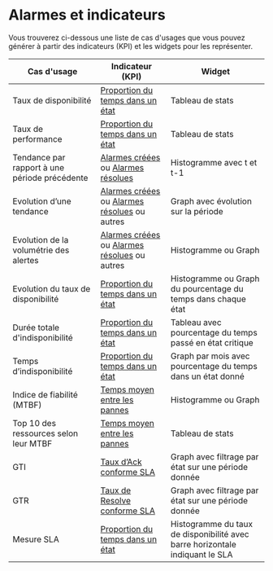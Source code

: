 # Alarmes et indicateurs

Vous trouverez ci-dessous une liste de cas d'usages que vous pouvez générer à partir des indicateurs (KPI) et les widgets pour les représenter.

| Cas d'usage | Indicateur (KPI) | Widget |
|-------------|------------------|--------|
| Taux de disponibilité | [Proportion du temps dans un état](../Stats-KPI/index.md#temps) | Tableau de stats |
| Taux de performance | [Proportion du temps dans un état](../Stats-KPI/index.md#temps) | Tableau de stats |
| Tendance par rapport à une période précédente | [Alarmes créées](../Stats-KPI/index.md#compteurs) ou [Alarmes résolues](../Stats-KPI/index.md#compteurs)  | Histogramme avec t et t-1 |
| Evolution d’une tendance | [Alarmes créées](../Stats-KPI/index.md#compteurs) ou [Alarmes résolues](../Stats-KPI/index.md#compteurs) ou autres | Graph avec évolution sur la période |
| Evolution de la volumétrie des alertes | [Alarmes créées](../Stats-KPI/index.md#compteurs) ou [Alarmes résolues](../Stats-KPI/index.md#compteurs) ou autres | Histogramme ou Graph |
| Evolution du taux de disponibilité | [Proportion du temps dans un état](../Stats-KPI/index.md#temps) | Histogramme ou Graph du pourcentage du temps dans chaque état |
| Durée totale d'indisponibilité | [Proportion du temps dans un état](../Stats-KPI/index.md#temps) | Tableau avec pourcentage du temps passé en état critique |
| Temps d’indisponibilité | [Proportion du temps dans un état](../Stats-KPI/index.md#temps) | Graph par mois avec pourcentage du temps dans un état donné |
| Indice de fiabilité (MTBF) | [Temps moyen entre les pannes](../Stats-KPI/index.md#temps) | Histogramme ou Graph |
| Top 10 des ressources selon leur MTBF | [Temps moyen entre les pannes](../Stats-KPI/index.md#temps) | Tableau de stats |
| GTI | [Taux d’Ack conforme SLA](../Stats-KPI/index.md#taux) | Graph avec filtrage par état sur une période donnée |
| GTR | [Taux de Resolve conforme SLA](../Stats-KPI/index.md#taux) | Graph avec filtrage par état sur une période donnée |
| Mesure SLA | [Proportion du temps dans un état](../Stats-KPI/index.md#temps) | Histogramme du taux de disponibilité avec barre horizontale indiquant le SLA |
